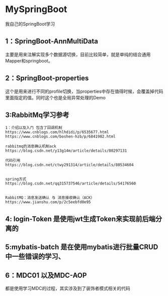 # MySpringBoot
我自己的SpringBoot学习


## 1：SpringBoot-AnnMultiData

主要是用来注解实现多个数据源切换，目前比较简单，就是单纯的结合通用Mapper和springboot。


## 2：SpringBoot-properties


这个是用来进行不同的profile切换，当properties中存在值得时候，会覆盖掉代码里面指定的值。同时这个也是全局异常处理的Demo


## 3:RabbitMq学习参考
	1：介绍以及入门 包含了回调机制
	https://www.cnblogs.com/hlhdidi/p/6535677.html
	https://www.cnblogs.com/boshen-hzb/p/6841982.html
	
	rabbitmq的消息确认机制ack
	https://blog.csdn.net/y13g14m/article/details/80297131
	
	代码引用
	https://blog.csdn.net/ctwy291314/article/details/80534604
	
	
	spring方式
	https://blog.csdn.net/qq315737546/article/details/54176560
	
	
	RabbitMQ：消息发送确认 与 消息接收确认（ACK）
	https://www.jianshu.com/p/2c5eebfd0e95
	
	
## 4: login-Token 是使用jwt生成Token来实现前后端分离的

## 5:mybatis-batch 是在使用mybatis进行批量CRUD中一些错误的学习、

## 6：MDC01 以及MDC-AOP
   都是使用学习MDC的过程，其实涉及到了装饰者模式相关的代码
